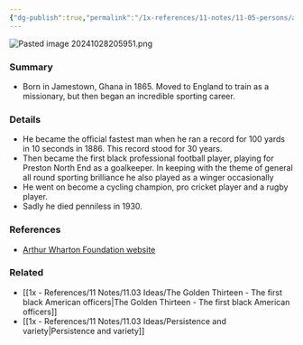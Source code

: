 ```yaml
---
{"dg-publish":true,"permalink":"/1x-references/11-notes/11-05-persons/arthur-wharton/","title":"Arthur Wharton","created":"2024-10-28T20:59:12.370+03:00","updated":"2024-10-28T21:07:28.946+03:00"}
---
```


![Pasted image 20241028205951.png](/img/user/Pasted%20image%2020241028205951.png)
### Summary
- Born in Jamestown, Ghana in 1865. Moved to England to train as a missionary, but then began an incredible sporting career.

### Details
- He became the official fastest man when he ran a record for 100 yards in 10 seconds in 1886. This record stood for 30 years.
- Then became the first black professional football player, playing for Preston North End as a goalkeeper. In keeping with the theme of general all round sporting brilliance he also played as a winger occasionally
- He went on become a cycling champion, pro cricket player and a rugby player.
- Sadly he died penniless in 1930.

### References
- [Arthur Wharton Foundation website](https://arthurwhartonfoundation.org/footballer/)

### Related
- [[1x - References/11 Notes/11.03 Ideas/The Golden Thirteen - The first black American officers\|The Golden Thirteen - The first black American officers]]
- [[1x - References/11 Notes/11.03 Ideas/Persistence and variety\|Persistence and variety]]
